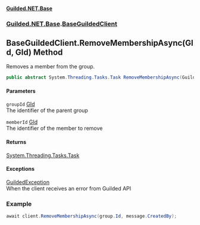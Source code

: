 #### [Guilded.NET.Base](Guilded_NET_Base.md 'Guilded.NET.Base')
### [Guilded.NET.Base](Guilded_NET_Base.md#Guilded_NET_Base 'Guilded.NET.Base').[BaseGuildedClient](BaseGuildedClient.md 'Guilded.NET.Base.BaseGuildedClient')
## BaseGuildedClient.RemoveMembershipAsync(GId, GId) Method
Removes a member from the group.  
```csharp
public abstract System.Threading.Tasks.Task RemoveMembershipAsync(Guilded.NET.Base.GId groupId, Guilded.NET.Base.GId memberId);
```
#### Parameters
<a name='Guilded_NET_Base_BaseGuildedClient_RemoveMembershipAsync(Guilded_NET_Base_GId_Guilded_NET_Base_GId)_groupId'></a>
`groupId` [GId](GId.md 'Guilded.NET.Base.GId')  
The identifier of the parent group
  
<a name='Guilded_NET_Base_BaseGuildedClient_RemoveMembershipAsync(Guilded_NET_Base_GId_Guilded_NET_Base_GId)_memberId'></a>
`memberId` [GId](GId.md 'Guilded.NET.Base.GId')  
The identifier of the member to remove
  
#### Returns
[System.Threading.Tasks.Task](https://docs.microsoft.com/en-us/dotnet/api/System.Threading.Tasks.Task 'System.Threading.Tasks.Task')  
#### Exceptions
[GuildedException](GuildedException.md 'Guilded.NET.Base.GuildedException')  
When the client receives an error from Guilded API
### Example
```csharp
await client.RemoveMembershipAsync(group.Id, message.CreatedBy);  
```

